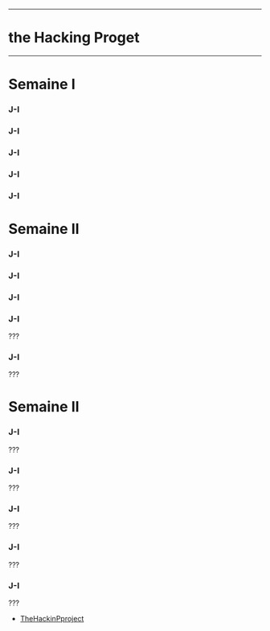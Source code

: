 ----------------------
# the Hacking Proget #
----------------------
# Semaine I
### J-I
### J-I
### J-I
### J-I
### J-I
# Semaine II
### J-I
### J-I
### J-I
### J-I
???
### J-I
???
# Semaine II
### J-I
???
### J-I
???
### J-I
???
### J-I
???
### J-I
???
* [TheHackinPproject](https://www.thehackingproject.org/)
